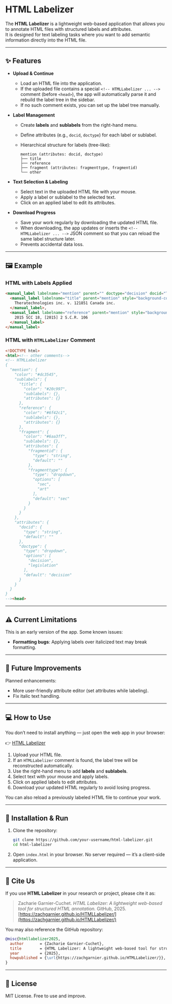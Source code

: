 # HTML Labelizer

The **HTML Labelizer** is a lightweight web-based application that allows you to annotate HTML files with structured labels and attributes.  
It is designed for text labeling tasks where you want to add semantic information directly into the HTML file.

---

## ✨ Features

* **Upload & Continue**
  * Load an HTML file into the application.
  * If the uploaded file contains a special `<!-- HTMLLabelizer ... -->` comment (before `<head>`), the app will automatically parse it and rebuild the label tree in the sidebar.
  * If no such comment exists, you can set up the label tree manually.

* **Label Management**
  * Create **labels** and **sublabels** from the right-hand menu.
  * Define attributes (e.g., `docid`, `doctype`) for each label or sublabel.
  * Hierarchical structure for labels (tree-like):

    ```
    mention (attributes: docid, doctype)
    ├── title
    ├── reference
    ├── fragment (attributes: fragmenttype, fragmentid)
    └── other
    ```

* **Text Selection & Labeling**
  * Select text in the uploaded HTML file with your mouse.
  * Apply a label or sublabel to the selected text.
  * Click on an applied label to edit its attributes.

* **Download Progress**
  * Save your work regularly by downloading the updated HTML file.
  * When downloading, the app updates or inserts the `<!-- HTMLLabelizer ... -->` JSON comment so that you can reload the same label structure later.
  * Prevents accidental data loss.

---

## 🖼️ Example

### HTML with Labels Applied

```html
<manual_label labelname="mention" parent="" doctype="decision" docid="Thera" style="background-color: rgb(251, 60, 60); color: white;">
  <manual_label labelname="title" parent="mention" style="background-color: rgb(111, 66, 193); color: white;">
    Theratechnologies inc. v. 121851 Canada inc.
  </manual_label>, 
  <manual_label labelname="reference" parent="mention" style="background-color: rgb(74, 158, 255); color: black;">
    2015 SCC 18, [2015] 2 S.C.R. 106
  </manual_label>
</manual_label>
```

### HTML with `HTMLLabelizer` Comment

```html
<!DOCTYPE html>
<html><!-- other comments-->
<!-- HTMLLabelizer
{
  "mention": {
    "color": "#dc3545",
    "sublabels": {
      "title": {
        "color": "#20c997",
        "sublabels": {},
        "attributes": {}
      },
      "reference": {
        "color": "#6f42c1",
        "sublabels": {},
        "attributes": {}
      },
      "fragment": {
        "color": "#6aa3ff",
        "sublabels": {},
        "attributes": {
          "fragmentid": {
            "type": "string",
            "default": ""
          },
          "fragmenttype": {
            "type": "dropdown",
            "options": [
              "sec",
              "art"
            ],
            "default": "sec"
          }
        }
      }
    },
    "attributes": {
      "docid": {
        "type": "string",
        "default": ""
      },
      "doctype": {
        "type": "dropdown",
        "options": [
          "decision",
          "legislation"
        ],
        "default": "decision"
      }
    }
  }
}
--><head>
```

---

## ⚠️ Current Limitations

This is an early version of the app. Some known issues:

* **Formatting bugs**: Applying labels over italicized text may break formatting.

---

## 🚀 Future Improvements

Planned enhancements:

* More user-friendly attribute editor (set attributes while labeling).
* Fix italic text handling.

---

## 💻 How to Use

You don’t need to install anything — just open the web app in your browser:

👉 [HTML Labelizer](https://zachgarnier.github.io/HTMLLabelizer/)

1. Upload your HTML file.
2. If an `HTMLLabelizer` comment is found, the label tree will be reconstructed automatically.
3. Use the right-hand menu to add **labels** and **sublabels**.
4. Select text with your mouse and apply labels.
5. Click on applied labels to edit attributes.
6. Download your updated HTML regularly to avoid losing progress.

You can also reload a previously labeled HTML file to continue your work.

---

## 📂 Installation & Run

1. Clone the repository:

   ```bash
   git clone https://github.com/your-username/html-labelizer.git
   cd html-labelizer
   ```
2. Open `index.html` in your browser.
   No server required — it’s a client-side application.

---

## 📖 Cite Us

If you use **HTML Labelizer** in your research or project, please cite it as:

> Zacharie Garnier-Cuchet. *HTML Labelizer: A lightweight web-based tool for structured HTML annotation.* GitHub, 2025.
> [https://zachgarnier.github.io/HTMLLabelizer/](https://zachgarnier.github.io/HTMLLabelizer/)

You may also reference the GitHub repository:

```bibtex
@misc{htmllabelizer2025,
  author       = {Zacharie Garnier-Cuchet},
  title        = {HTML Labelizer: A lightweight web-based tool for structured HTML annotation},
  year         = {2025},
  howpublished = {\url{https://zachgarnier.github.io/HTMLLabelizer/}},
}
```

---

## 📝 License

MIT License. Free to use and improve.


